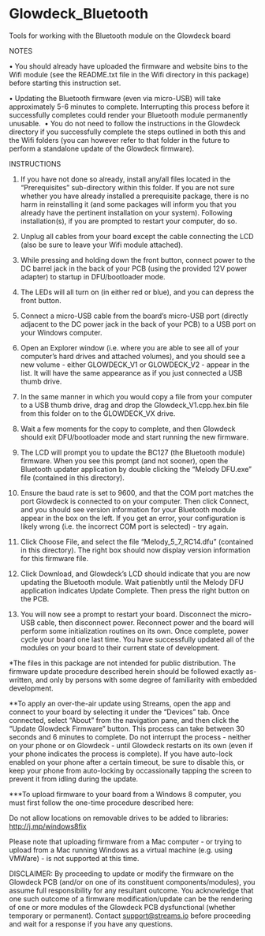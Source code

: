 # Glowdeck_Bluetooth
Tools for working with the Bluetooth module on the Glowdeck board


NOTES

•    You should already have uploaded the firmware and website bins to the Wifi module (see the README.txt file in the Wifi directory in this package) before starting this instruction set.

•    Updating the Bluetooth firmware (even via micro-USB) will take approximately 5-6 minutes to complete. Interrupting this process before it successfully completes could render your Bluetooth module permanently unusable. 
•    You do not need to follow the instructions in the Glowdeck directory if you successfully complete the steps outlined in both this and the Wifi folders (you can however refer to that folder in the future to perform a standalone update of the Glowdeck firmware).

INSTRUCTIONS

1.    If you have not done so already, install any/all files located in the “Prerequisites” sub-directory within this folder. If you are not sure whether you have already installed a prerequisite package, there is no harm in reinstalling it (and some packages will inform you that you already have the pertinent installation on your system). Following installation(s), if you are prompted to restart your computer, do so. 
2.    Unplug all cables from your board except the cable connecting the LCD (also be sure to leave your Wifi module attached). 
3.    While pressing and holding down the front button, connect power to the DC barrel jack in the back of your PCB (using the provided 12V power adapter) to startup in DFU/bootloader mode. 
4.    The LEDs will all turn on (in either red or blue), and you can depress the front button.

5.    Connect a micro-USB cable from the board’s micro-USB port (directly adjacent to the DC power jack in the back of your PCB) to a USB port on your Windows computer.

6.    Open an Explorer window (i.e. where you are able to see all of your computer’s hard drives and attached volumes), and you should see a new volume - either GLOWDECK_V1 or GLOWDECK_V2 - appear in the list. It will have the same appearance as if you just connected a USB thumb drive.

7.    In the same manner in which you would copy a file from your computer to a USB thumb drive, drag and drop the Glowdeck_V1.cpp.hex.bin file from this folder on to the GLOWDECK_VX drive. 
8.    Wait a few moments for the copy to complete, and then Glowdeck should exit DFU/bootloader mode and start running the new firmware.

9.    The LCD will prompt you to update the BC127 (the Bluetooth module) firmware. When you see this prompt (and not sooner), open the Bluetooth updater application by double clicking the “Melody DFU.exe” file (contained in this directory).


10.    Ensure the baud rate is set to 9600, and that the COM port matches the port Glowdeck is connected to on your computer. Then click Connect, and you should see version information for your Bluetooth module appear in the box on the left. If you get an error, your configuration is likely wrong (i.e. the incorrect COM port is selected) - try again.

11.    Click Choose File, and select the file “Melody_5_7_RC14.dfu” (contained in this directory). The right box should now display version information for this firmware file.

12.    Click Download, and Glowdeck’s LCD should indicate that you are now updating the Bluetooth module. Wait patienbtly until the Melody DFU application indicates Update Complete. Then press the right button on the PCB.

13.    You will now see a prompt to restart your board. Disconnect the micro-USB cable, then disconnect power. Reconnect power and the board will perform some initialization routines on its own. Once complete, power cycle your board one last time. You have successfully updated all of the modules on your board to their current state of development.

*The files in this package are not intended for public distribution. The firmware update procedure described herein should be followed exactly as-written, and only by persons with some degree of familiarity with embedded development.

**To apply an over-the-air update using Streams, open the app and connect to your board by selecting it under the “Devices” tab. Once connected, select “About” from the navigation pane, and then click the “Update Glowdeck Firmware” button. This process can take between 30 seconds and 6 minutes to complete. Do not interrupt the process - neither on your phone or on Glowdeck - until Glowdeck restarts on its own (even if your phone indicates the process is complete). If you have auto-lock enabled on your phone after a certain timeout, be sure to disable this, or keep your phone from auto-locking by occassionally tapping the screen to prevent it from idling during the update.

***To upload firmware to your board from a Windows 8 computer, you must first follow the one-time procedure described here:

Do not allow locations on removable drives to be added to libraries: http://j.mp/windows8fix

Please note that uploading firmware from a Mac computer - or trying to upload from a Mac     running Windows as a virtual machine (e.g. using VMWare) - is not supported at this time.

DISCLAIMER:
By proceeding to update or modify the firmware on the Glowdeck PCB (and/or on one of its constituent components/modules), you assume full responsibility for any resultant outcome. You acknowledge that one such outcome of a firmware modification/update can be the rendering of one or more modules of the Glowdeck PCB dysfunctional (whether temporary or permanent). Contact support@streams.io before proceeding and wait for a response if you have any questions.
